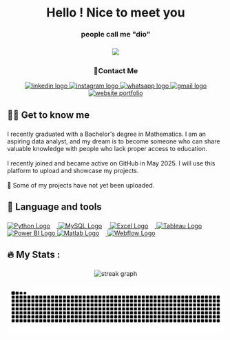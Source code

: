 ###

<h1 align="center">Hello ! Nice to meet you</h1>
<h3 align="center"> people call me "dio"</h3>

###
<div align="center">
  <img height="150" src="https://media.giphy.com/media/g4N6wTrf1v6yQ/giphy.gif?cid=ecf05e47k0imi4ffejbcyq1tgpuc75dg2kgvt0g2ib0oel9i&ep=v1_gifs_search&rid=giphy.gif&ct=g"  />
</div>

###

###
<h3 align="center"> 📲Contact Me   </h3>
<div align="center">
  <a href="https://www.linkedin.com/in/audiosetowiguno/" target="_blank">
    <img src="https://img.shields.io/static/v1?message=LinkedIn&logo=linkedin&label=&color=0077B5&logoColor=white&labelColor=&style=for-the-badge" height="25" alt="linkedin logo" />
  </a>
  <a href="https://www.instagram.com/dioy._/" target="_blank">
    <img src="https://img.shields.io/static/v1?message=Instagram&logo=instagram&label=&color=E4405F&logoColor=white&labelColor=&style=for-the-badge" height="25" alt="instagram logo" />
  </a>
  <a href="https://wa.me/6287764962146" target="_blank">
    <img src="https://img.shields.io/static/v1?message=WhatsApp&logo=whatsapp&label=&color=25D366&logoColor=white&labelColor=&style=for-the-badge" height="25" alt="whatsapp logo" />
  </a>
  <a href="mailto:audiosetowiguno@gmail.com" target="_blank">
    <img src="https://img.shields.io/static/v1?message=Gmail&logo=gmail&label=&color=D14836&logoColor=white&labelColor=&style=for-the-badge" height="25" alt="gmail logo" />
  </a>
</div>

<div align="center">
  <a href="https://bit.ly/Portfolio-Website-DataAnalyst" target="_blank">
    <img src="https://img.shields.io/badge/My%20Website%20Portfolio-blue?style=for-the-badge" height="25" alt="website portfolio" />
  </a>
</div>

###

<h2 align="left">👩‍💻  Get to know me</h2>

###

<p align="left">I recently graduated with a Bachelor's degree in Mathematics. I am an aspiring data analyst, and my dream is to become someone who can share valuable knowledge with people who lack proper access to education.<br><br>I recently joined and became active on GitHub in May 2025. I will use this platform to upload and showcase my projects.<br><br>📂 Some of my projects have not yet been uploaded.</p>

###

<h2 align="left">📸 Language and tools</h2>

###

<div align="left">
  <a href="https://www.python.org/" target="_blank">
    <img src="https://cdn.jsdelivr.net/gh/devicons/devicon/icons/python/python-original.svg" height="40" alt="Python Logo" style="margin-right: 15px;" />
  </a>
  <a href="https://www.mysql.com/" target="_blank">
    <img src="https://cdn.jsdelivr.net/gh/devicons/devicon/icons/mysql/mysql-original.svg" height="40" alt="MySQL Logo" style="margin-right: 15px;" />
  </a>
    <a href="https://www.microsoft.com/en-us/microsoft-365/excel" target="_blank">
    <img src="https://img.icons8.com/color/48/microsoft-excel-2019--v1.png" height="40" alt="Excel Logo" style="margin-right: 15px;" />
  </a>
 <a href="https://www.tableau.com/" target="_blank">
  <img src="https://cdn.worldvectorlogo.com/logos/tableau-software.svg" height="40" alt="Tableau Logo" />
</a>
  <a href="https://powerbi.microsoft.com/" target="_blank">
  <img src="https://upload.wikimedia.org/wikipedia/commons/c/cf/New_Power_BI_Logo.svg" height="40" alt="Power BI Logo" />
</a>
  <a href="https://www.mathworks.com/products/matlab.html" target="_blank">
    <img src="https://cdn.jsdelivr.net/gh/devicons/devicon/icons/matlab/matlab-original.svg" height="40" alt="Matlab Logo" style="margin-right: 15px;" />
  </a>
  <a href="https://webflow.com/" target="_blank">
    <img src="https://cdn.jsdelivr.net/gh/devicons/devicon/icons/webflow/webflow-original.svg" height="40" alt="Webflow Logo" style="margin-right: 15px;" />
  </a>

</div>

###

<h2 align="left">🔥   My Stats :</h2>

###

<div align="center">
  <img src="https://streak-stats.demolab.com?user=audiosetowiguno&locale=en&mode=daily&theme=dark&hide_border=false&border_radius=5&order=3" height="220" alt="streak graph"  />
</div>

###

<img src="https://raw.githubusercontent.com/audiosetowiguno/audiosetowiguno/output/snake.svg" alt="Snake animation" />

###
<!--
**audiosetowiguno/audiosetowiguno** is a ✨ _special_ ✨ repository because its `README.md` (this file) appears on your GitHub profile.

Here are some ideas to get you started:

- 🔭 I’m currently working on ...
- 🌱 I’m currently learning ...
- 👯 I’m looking to collaborate on ...
- 🤔 I’m looking for help with ...
- 💬 Ask me about ...
- 📫 How to reach me: ...
- 😄 Pronouns: ...
- ⚡ Fun fact: ...
-->
